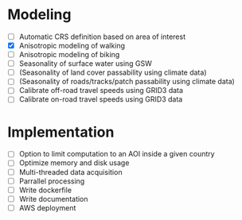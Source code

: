 # Modeling

* [ ] Automatic CRS definition based on area of interest
* [x] Anisotropic modeling of walking
* [ ] Anisotropic modeling of biking
* [ ] Seasonality of surface water using GSW
* [ ] (Seasonality of land cover passability using climate data)
* [ ] (Seasonality of roads/tracks/patch passability using climate data)
* [ ] Calibrate off-road travel speeds using GRID3 data
* [ ] Calibrate on-road travel speeds using GRID3 data

# Implementation

* [ ] Option to limit computation to an AOI inside a given country
* [ ] Optimize memory and disk usage
* [ ] Multi-threaded data acquisition
* [ ] Parrallel processing
* [ ] Write dockerfile
* [ ] Write documentation
* [ ] AWS deployment

